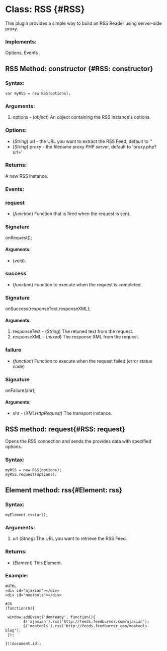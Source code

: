 Class: RSS {#RSS}
=====================================

This plugin provides a simple way to build an RSS Reader using server-side proxy.

### Implements:

Options, Events

RSS Method: constructor {#RSS: constructor}
-----------------------------------------------------------

### Syntax: 

    var myRSS = new RSS(options);

### Arguments:

1. options - (*object*) An object containing the RSS instance's options.

### Options:

* (*String*) url   - the URL you want to extract the RSS Feed, default to ''
* (*String*) proxy - the filename proxy PHP server, default to 'proxy.php?url='

### Returns:

A new RSS instance.

### Events:

### request

* (*function*) Function that is fired when the request is sent.

### Signature

   onRequest();

#### Arguments: 

* (*void*).

### success

* (*function*) Function to execute when the request is completed.

### Signature

   onSuccess(responseText,responseXML);

#### Arguments:

1. responseText - (*String*) The retuned text from the request.
2. responseXML - (*mixed*) The response XML from the request.


### failure

* (*function*) Function to execute when the request failed.(error status code)

### Signature

   onFailure(xhr);

#### Arguments: 

* xhr - (*XMLHttpRequest*) The transport instance.


RSS method: request{#RSS: request}
----------------------------------

Opens the RSS connection and sends the provides data with specified options.

### Syntax:

    myRSS = new RSS(options);
    myRSS.request(options); 

Element method: rss{#Element: rss}
----------------------------------

### Syntax:

    myElement.rss(url);

### Arguments:

1. url (*String*) The URL you want to retrieve the RSS Feed.

### Returns:

* (*Element*) This Element.

### Example:

    #HTML
    <div id="ajaxian"></div>
    <div id="mootools"></div>

    #JS
    (function($){

     window.addEvent('domready', function(){
            $('ajaxian').rss('http://feeds.feedburner.com/ajaxian');
            $('mootools').rss('http://feeds.feedburner.com/mootools-blog');
     });

    })(document.id);


